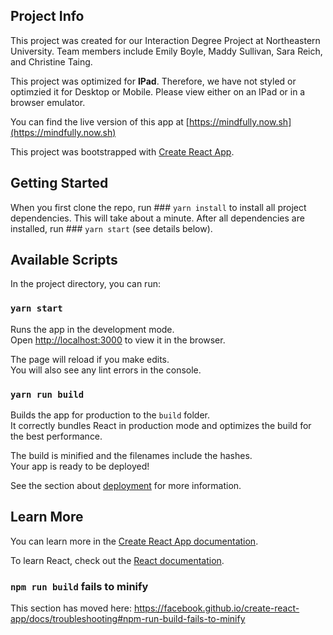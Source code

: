 ## Project Info

This project was created for our Interaction Degree Project at Northeastern University. Team members include Emily Boyle, Maddy Sullivan, Sara Reich, and Christine Taing. 

This project was optimized for **IPad**. Therefore, we have not styled or optimzied it for Desktop or Mobile. Please view either on an IPad or in a browser emulator. 

You can find the live version of this app at [https://mindfully.now.sh](https://mindfully.now.sh)

This project was bootstrapped with [Create React App](https://github.com/facebook/create-react-app).


## Getting Started

When you first clone the repo, run ### `yarn install` to install all project dependencies. This will take about a minute. After all dependencies are installed, run ### `yarn start` (see details below). 

## Available Scripts

In the project directory, you can run:

### `yarn start`

Runs the app in the development mode.<br>
Open [http://localhost:3000](http://localhost:3000) to view it in the browser.

The page will reload if you make edits.<br>
You will also see any lint errors in the console.


### `yarn run build`

Builds the app for production to the `build` folder.<br>
It correctly bundles React in production mode and optimizes the build for the best performance.

The build is minified and the filenames include the hashes.<br>
Your app is ready to be deployed!

See the section about [deployment](https://facebook.github.io/create-react-app/docs/deployment) for more information.

## Learn More

You can learn more in the [Create React App documentation](https://facebook.github.io/create-react-app/docs/getting-started).

To learn React, check out the [React documentation](https://reactjs.org/).

### `npm run build` fails to minify

This section has moved here: https://facebook.github.io/create-react-app/docs/troubleshooting#npm-run-build-fails-to-minify
